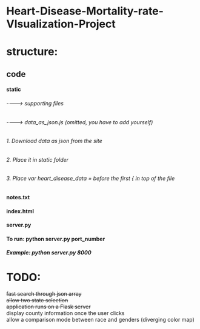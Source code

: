 # Heart-Disease-Mortality-rate-VIsualization-Project

# structure:
## code  <br />
#### static <br />
###### ----> supporting files  <br />
###### ----> data_as_json.js (omitted, you have to add yourself)<br />
###### 1. Download data as json from the site
###### 2. Place it in static folder
###### 3. Place var heart_disease_data = before the first { in top of the file
#### notes.txt <br />
#### index.html <br />
#### server.py

#### To run: python server.py port_number <br />
##### Example: python server.py 8000

# TODO:
~~fast search through json array~~<br />
~~allow two state selection~~ <br />
~~application runs on a Flask server~~ <br />
display county information once the user clicks <br />
allow a comparison mode between race and genders (diverging color map) <br />

